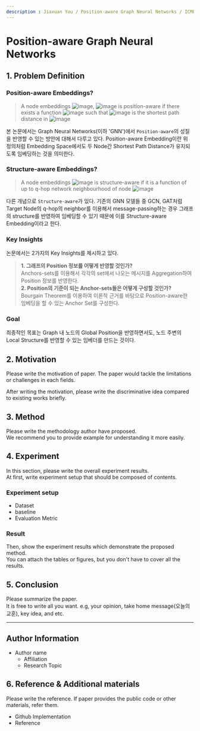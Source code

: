 ```yaml
---
description : Jiaxuan You / Position-aware Graph Neural Networks / ICML(2019)   
---
```


# **Position-aware Graph Neural Networks** 

## **1. Problem Definition**  

### **Position-aware Embeddings?**  
> A node embeddings ![image](https://user-images.githubusercontent.com/37684658/170816681-ba80b5bc-f1d6-44f0-9460-876beb04c206.png), ![image](https://user-images.githubusercontent.com/37684658/170816652-56863385-a6d2-4f5f-8232-3324fb2ac266.png) is position-aware if there exists a function ![image](https://user-images.githubusercontent.com/37684658/170816760-535d4ffb-9751-463e-b942-2bda93f053c4.png)
 such that ![image](https://user-images.githubusercontent.com/37684658/170816830-acf0d219-a7ee-46c0-b6ca-cd2835074ad6.png) is the shortest path distance in  ![image](https://user-images.githubusercontent.com/37684658/170816866-78e1693a-7494-4fd8-a461-a951ed16fc18.png)

본 논문에서는 Graph Neural Networks(이하 'GNN')에서 `Position-aware`의 성질을 반영할 수 있는 방안에 대해서 다루고 있다. Position-aware Embedding이란 위 정의처럼 Embedding Space에서도 두 Node간 Shortest Path Distance가 유지되도록 임베딩하는 것을 의미한다. 

### **Structure-aware Embeddings?**  
> A node embeddings ![image](https://user-images.githubusercontent.com/37684658/170817257-57a8be48-cdb9-4057-8dd8-58a9e4a759ed.png) is structure-aware if it is a function of up to q-hop network neighbourhood of node ![image](https://user-images.githubusercontent.com/37684658/170817276-c3f366e3-648e-496d-8741-7b0b67097a82.png)

다른 개념으로 `Structure-aware`가 있다. 기존의 GNN 모델들 중 GCN, GAT처럼 Target Node의 q-hop의 neighbor를 이용해서 message-passing하는 경우 그래프의 structure를 반영하여 임베딩할 수 있기 때문에 이를 Structure-aware Embedding이라고 한다.  

### Key Insights  
논문에서는 2가지의 Key Insights를 제시하고 있다.  
> **1. 그래프의 Position 정보를 어떻게 반영할 것인가?**  
 Anchors-sets를 이용해서 각각의 set에서 나오는 메시지를 Aggregation하여 Position 정보를 반영한다.  
> **2. Position의 기준이 되는 Anchor-sets들은 어떻게 구성할 것인가?**  
 Bourgain Theorem를 이용하여 이론적 근거를 바탕으로 Position-aware한 임베딩을 할 수 있는 Anchor Set를 구성한다.  

### Goal  
최종적인 목표는 Graph 내 노드의 Global Position을 반영하면서도, 노드 주변의 Local Structure를 반영할 수 있는 임베더를 만드는 것이다.

## **2. Motivation**  

Please write the motivation of paper. The paper would tackle the limitations or challenges in each fields.

After writing the motivation, please write the discriminative idea compared to existing works briefly.


## **3. Method**  

Please write the methodology author have proposed.  
We recommend you to provide example for understanding it more easily.  

## **4. Experiment**  

In this section, please write the overall experiment results.  
At first, write experiment setup that should be composed of contents.  

### **Experiment setup**  
* Dataset  
* baseline  
* Evaluation Metric  

### **Result**  
Then, show the experiment results which demonstrate the proposed method.  
You can attach the tables or figures, but you don't have to cover all the results.  
  



## **5. Conclusion**  

Please summarize the paper.  
It is free to write all you want. e.g, your opinion, take home message(오늘의 교훈), key idea, and etc.

---  
## **Author Information**  

* Author name  
    * Affiliation  
    * Research Topic

## **6. Reference & Additional materials**  

Please write the reference. If paper provides the public code or other materials, refer them.  

* Github Implementation  
* Reference  

